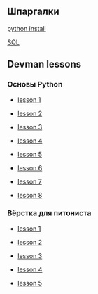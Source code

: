 ## Шпаргалки

[python install](./reminder/helper.md)

[SQL](./SQL/navigation.md)

## Devman lessons

### Основы Python
- [lesson 1](./devman_lessons/earth_rotation/)

- [lesson 2](./devman_lessons/Preparing_speech/)

- [lesson 3](./devman_lessons/send_email/)

- [lesson 4](./devman_lessons/image_editing/)

- [lesson 5](./devman_lessons/telegram_bot/)

- [lesson 6](./devman_lessons/create_humans/)

- [lesson 7](./devman_lessons/password_evaluation/)

- [lesson 8](./devman_lessons/cafe_search/)

### Вёрстка для питониста

- [lesson 1](./devman_lessons/elite_vine_sell/)

- [lesson 2](./devman_lessons/blog-backend/)

- [lesson 3]()

- [lesson 4]()

- [lesson 5]()
